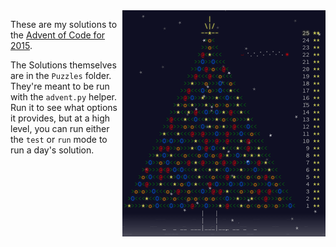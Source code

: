 <img align="right" width="325" height="362" src="https://raw.githubusercontent.com/seligman/aoc/master/2015/Puzzles/main_page_small.png">

These are my solutions to the [Advent of Code for 2015](https://adventofcode.com/2015).

The Solutions themselves are in the `Puzzles` folder.  They're meant to be run with the `advent.py` helper.  Run it to see what options it provides, but at a high level, you can run either the `test` or `run` mode to run a day's solution.
